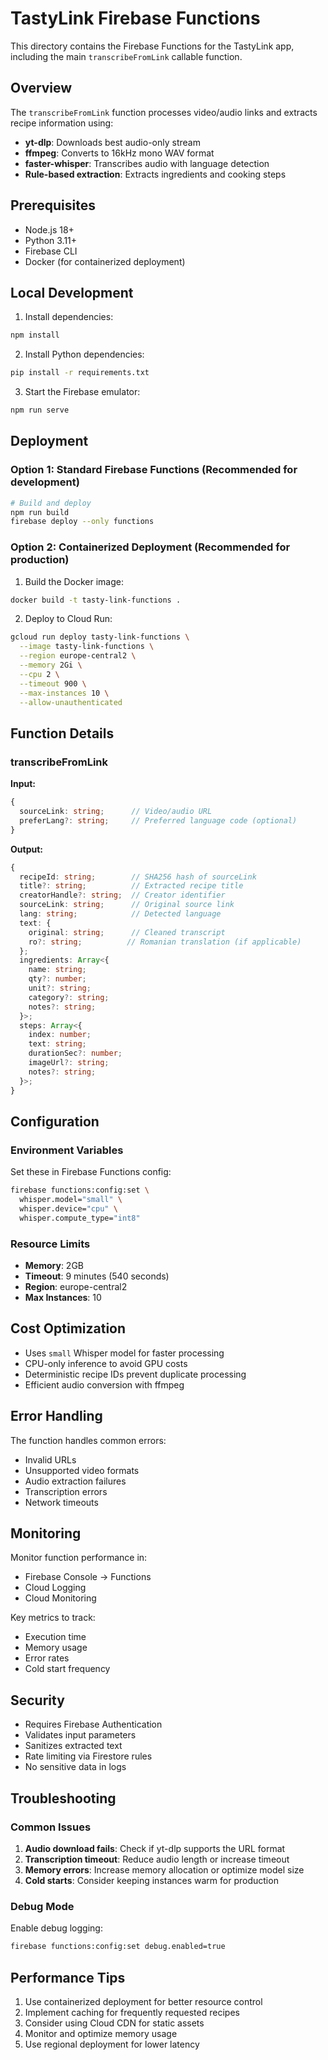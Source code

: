 # TastyLink Firebase Functions

This directory contains the Firebase Functions for the TastyLink app, including the main `transcribeFromLink` callable function.

## Overview

The `transcribeFromLink` function processes video/audio links and extracts recipe information using:
- **yt-dlp**: Downloads best audio-only stream
- **ffmpeg**: Converts to 16kHz mono WAV format
- **faster-whisper**: Transcribes audio with language detection
- **Rule-based extraction**: Extracts ingredients and cooking steps

## Prerequisites

- Node.js 18+
- Python 3.11+
- Firebase CLI
- Docker (for containerized deployment)

## Local Development

1. Install dependencies:
```bash
npm install
```

2. Install Python dependencies:
```bash
pip install -r requirements.txt
```

3. Start the Firebase emulator:
```bash
npm run serve
```

## Deployment

### Option 1: Standard Firebase Functions (Recommended for development)

```bash
# Build and deploy
npm run build
firebase deploy --only functions
```

### Option 2: Containerized Deployment (Recommended for production)

1. Build the Docker image:
```bash
docker build -t tasty-link-functions .
```

2. Deploy to Cloud Run:
```bash
gcloud run deploy tasty-link-functions \
  --image tasty-link-functions \
  --region europe-central2 \
  --memory 2Gi \
  --cpu 2 \
  --timeout 900 \
  --max-instances 10 \
  --allow-unauthenticated
```

## Function Details

### transcribeFromLink

**Input:**
```typescript
{
  sourceLink: string;      // Video/audio URL
  preferLang?: string;     // Preferred language code (optional)
}
```

**Output:**
```typescript
{
  recipeId: string;        // SHA256 hash of sourceLink
  title?: string;          // Extracted recipe title
  creatorHandle?: string;  // Creator identifier
  sourceLink: string;      // Original source link
  lang: string;            // Detected language
  text: {
    original: string;      // Cleaned transcript
    ro?: string;          // Romanian translation (if applicable)
  };
  ingredients: Array<{
    name: string;
    qty?: number;
    unit?: string;
    category?: string;
    notes?: string;
  }>;
  steps: Array<{
    index: number;
    text: string;
    durationSec?: number;
    imageUrl?: string;
    notes?: string;
  }>;
}
```

## Configuration

### Environment Variables

Set these in Firebase Functions config:

```bash
firebase functions:config:set \
  whisper.model="small" \
  whisper.device="cpu" \
  whisper.compute_type="int8"
```

### Resource Limits

- **Memory**: 2GB
- **Timeout**: 9 minutes (540 seconds)
- **Region**: europe-central2
- **Max Instances**: 10

## Cost Optimization

- Uses `small` Whisper model for faster processing
- CPU-only inference to avoid GPU costs
- Deterministic recipe IDs prevent duplicate processing
- Efficient audio conversion with ffmpeg

## Error Handling

The function handles common errors:
- Invalid URLs
- Unsupported video formats
- Audio extraction failures
- Transcription errors
- Network timeouts

## Monitoring

Monitor function performance in:
- Firebase Console → Functions
- Cloud Logging
- Cloud Monitoring

Key metrics to track:
- Execution time
- Memory usage
- Error rates
- Cold start frequency

## Security

- Requires Firebase Authentication
- Validates input parameters
- Sanitizes extracted text
- Rate limiting via Firestore rules
- No sensitive data in logs

## Troubleshooting

### Common Issues

1. **Audio download fails**: Check if yt-dlp supports the URL format
2. **Transcription timeout**: Reduce audio length or increase timeout
3. **Memory errors**: Increase memory allocation or optimize model size
4. **Cold starts**: Consider keeping instances warm for production

### Debug Mode

Enable debug logging:
```bash
firebase functions:config:set debug.enabled=true
```

## Performance Tips

1. Use containerized deployment for better resource control
2. Implement caching for frequently requested recipes
3. Consider using Cloud CDN for static assets
4. Monitor and optimize memory usage
5. Use regional deployment for lower latency
